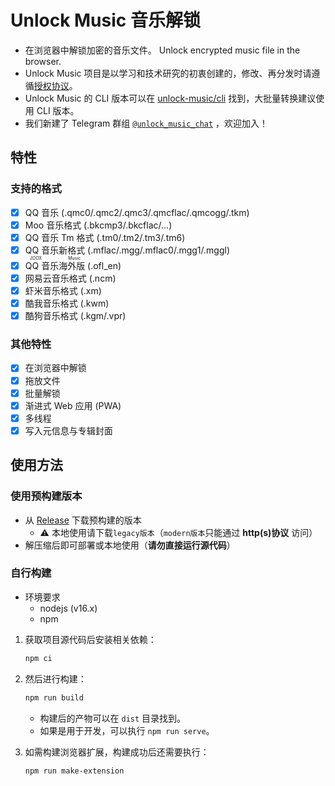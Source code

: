 # Unlock Music 音乐解锁

- 在浏览器中解锁加密的音乐文件。 Unlock encrypted music file in the browser.
- Unlock Music 项目是以学习和技术研究的初衷创建的，修改、再分发时请遵循[授权协议]。
- Unlock Music 的 CLI 版本可以在 [unlock-music/cli] 找到，大批量转换建议使用 CLI 版本。
- 我们新建了 Telegram 群组 [`@unlock_music_chat`] ，欢迎加入！

[授权协议]: https://git.unlock-music.dev/um/web/src/branch/master/LICENSE
[unlock-music/cli]: https://git.unlock-music.dev/um/cli
[`@unlock_music_chat`]: https://t.me/unlock_music_chat

## 特性

### 支持的格式

- [x] QQ 音乐 (.qmc0/.qmc2/.qmc3/.qmcflac/.qmcogg/.tkm)
- [x] Moo 音乐格式 (.bkcmp3/.bkcflac/...)
- [x] QQ 音乐 Tm 格式 (.tm0/.tm2/.tm3/.tm6)
- [x] QQ 音乐新格式 (.mflac/.mgg/.mflac0/.mgg1/.mggl)
- [x] <ruby>QQ 音乐海外版<rt>JOOX Music</rt></ruby> (.ofl_en)
- [x] 网易云音乐格式 (.ncm)
- [x] 虾米音乐格式 (.xm)
- [x] 酷我音乐格式 (.kwm)
- [x] 酷狗音乐格式 (.kgm/.vpr)

### 其他特性

- [x] 在浏览器中解锁
- [x] 拖放文件
- [x] 批量解锁
- [x] 渐进式 Web 应用 (PWA)
- [x] 多线程
- [x] 写入元信息与专辑封面

## 使用方法

### 使用预构建版本

- 从 [Release] 下载预构建的版本
  - :warning: 本地使用请下载`legacy版本`（`modern版本`只能通过 **http(s)协议** 访问）
- 解压缩后即可部署或本地使用（**请勿直接运行源代码**）

[release]: https://git.unlock-music.dev/um/web/releases/latest

### 自行构建

- 环境要求
  - nodejs (v16.x)
  - npm

1. 获取项目源代码后安装相关依赖：

   ```sh
   npm ci
   ```

2. 然后进行构建：

   ```sh
   npm run build
   ```

   - 构建后的产物可以在 `dist` 目录找到。
   - 如果是用于开发，可以执行 `npm run serve`。

3. 如需构建浏览器扩展，构建成功后还需要执行：

   ```sh
   npm run make-extension
   ```
